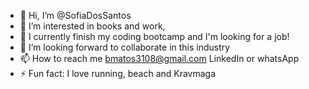 - 👋 Hi, I’m @SofiaDosSantos
- 👀 I’m interested in books and work,
- 🌱 I currently finish my coding bootcamp and I'm looking for a job!
- 💞️ I’m looking forward to collaborate in this industry
- 📫 How to reach me bmatos3108@gmail.com LinkedIn or whatsApp
- ⚡ Fun fact: I love running, beach and Kravmaga

<!---
bmatos3108/bmatos3108 is a ✨ special ✨ repository because its `README.md` (this file) appears on your GitHub profile.
You can click the Preview link to take a look at your changes.
--->
